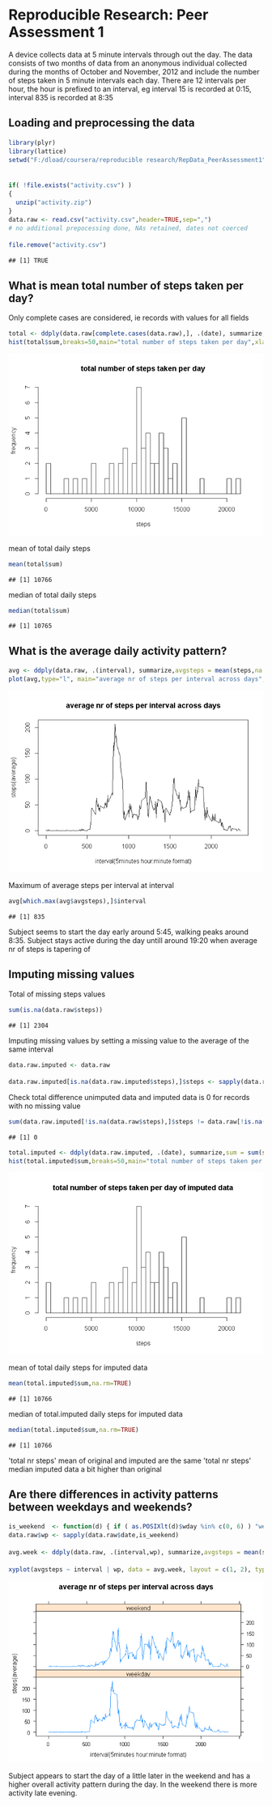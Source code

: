 


# Reproducible Research: Peer Assessment 1
A device collects data at 5 minute intervals through out the day. The data consists of two months of data from an anonymous individual collected during the months of October and November, 2012 and include the number of steps taken in 5 minute intervals each day.
There are 12 intervals per hour, the hour is prefixed to an interval, eg interval 15 is recorded at 0:15, interval 835 is recorded at 8:35



## Loading and preprocessing the data

```r
library(plyr)
library(lattice)
setwd("F:/dload/coursera/reproducible research/RepData_PeerAssessment1")


if( !file.exists("activity.csv") )
{  
  unzip("activity.zip")
}
data.raw <- read.csv("activity.csv",header=TRUE,sep=",")
# no additional prepocessing done, NAs retained, dates not coerced

file.remove("activity.csv")
```

```
## [1] TRUE
```



## What is mean total number of steps taken per day?
Only complete cases are considered, ie records with values for all fields

```r
total <- ddply(data.raw[complete.cases(data.raw),], .(date), summarize,sum = sum(steps))
hist(total$sum,breaks=50,main="total number of steps taken per day",xlab="steps",ylab="frequency")
```

![plot of chunk unnamed-chunk-2](./PA1_template_files/figure-html/unnamed-chunk-2.png) 

mean of total daily steps

```r
mean(total$sum)
```

```
## [1] 10766
```
median of total daily steps

```r
median(total$sum)
```

```
## [1] 10765
```


## What is the average daily activity pattern?

```r
avg <- ddply(data.raw, .(interval), summarize,avgsteps = mean(steps,na.rm=TRUE))
plot(avg,type="l", main="average nr of steps per interval across days", xlab="interval(5minutes hour:minute format)",ylab="steps(average)")
```

![plot of chunk unnamed-chunk-5](./PA1_template_files/figure-html/unnamed-chunk-5.png) 

Maximum of average steps per interval at interval

```r
avg[which.max(avg$avgsteps),]$interval
```

```
## [1] 835
```
Subject seems to start the day early around 5:45, walking peaks around 8:35. Subject stays active during the day untill around 19:20 when average nr of steps is tapering of

## Imputing missing values
Total of missing steps values

```r
sum(is.na(data.raw$steps))
```

```
## [1] 2304
```
Imputing missing values by setting a missing value to the average of the same interval

```r
data.raw.imputed <- data.raw

data.raw.imputed[is.na(data.raw.imputed$steps),]$steps <- sapply(data.raw.imputed[is.na(data.raw.imputed$steps),]$interval, function(iv) avg[avg$interval==iv,]$avgsteps)
```

Check total difference unimputed data and imputed data is 0 for records with no missing value

```r
sum(data.raw.imputed[!is.na(data.raw$steps),]$steps != data.raw[!is.na(data.raw$steps),]$steps)
```

```
## [1] 0
```


```r
total.imputed <- ddply(data.raw.imputed, .(date), summarize,sum = sum(steps))
hist(total.imputed$sum,breaks=50,main="total number of steps taken per day of imputed data",xlab="steps",ylab="frequency")
```

![plot of chunk unnamed-chunk-10](./PA1_template_files/figure-html/unnamed-chunk-10.png) 

mean of total daily steps for imputed data

```r
mean(total.imputed$sum,na.rm=TRUE)
```

```
## [1] 10766
```
median of total.imputed daily steps for imputed data

```r
median(total.imputed$sum,na.rm=TRUE)
```

```
## [1] 10766
```
'total nr steps' mean of original and imputed are the same
'total nr steps' median imputed data a bit higher than original

## Are there differences in activity patterns between weekdays and weekends?

```r
is_weekend  <- function(d) { if ( as.POSIXlt(d)$wday %in% c(0, 6) ) "weekend" else "weekday" }
data.raw$wp <- sapply(data.raw$date,is_weekend)

avg.week <- ddply(data.raw, .(interval,wp), summarize,avgsteps = mean(steps,na.rm=TRUE))

xyplot(avgsteps ~ interval | wp, data = avg.week, layout = c(1, 2), type="l", main="average nr of steps per interval across days", xlab="interval(5minutes hour:minute format)",ylab="steps(average)")
```

![plot of chunk unnamed-chunk-13](./PA1_template_files/figure-html/unnamed-chunk-13.png) 

Subject appears to start the day of a little later in the weekend and has a higher overall activity pattern during the day. In the weekend there is more activity late evening.



